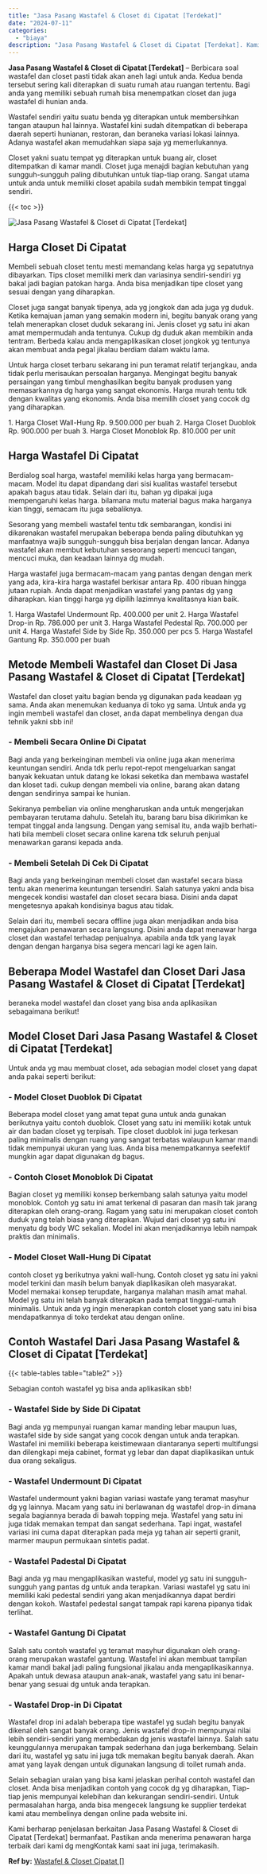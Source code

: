 ```yaml
---
title: "Jasa Pasang Wastafel & Closet di Cipatat [Terdekat]"
date: "2024-07-11"
categories: 
  - "biaya"
description: "Jasa Pasang Wastafel & Closet di Cipatat [Terdekat]. Kami berharap penjelasan berkaitan Jasa Pasang Wastafel & Closet di Cipatat [Terdekat] bermanfaat. Pas..."
---
```


**Jasa Pasang Wastafel & Closet di Cipatat \[Terdekat\]** – Berbicara soal wastafel dan closet pasti tidak akan aneh lagi untuk anda. Kedua benda tersebut sering kali diterapkan di suatu rumah atau ruangan tertentu. Bagi anda yang memiliki sebuah rumah bisa menempatkan closet dan juga wastafel di hunian anda.

Wastafel sendiri yaitu suatu benda yg diterapkan untuk membersihkan tangan ataupun hal lainnya. Wastafel kini sudah ditempatkan di beberapa daerah seperti hunianan, restoran, dan beraneka variasi lokasi lainnya. Adanya wastafel akan memudahkan siapa saja yg memerlukannya.

Closet yakni suatu tempat yg diterapkan untuk buang air, closet ditempatkan di kamar mandi. Closet juga menajdi bagian kebutuhan yang sungguh-sungguh paling dibutuhkan untuk tiap-tiap orang. Sangat utama untuk anda untuk memiliki closet apabila sudah membikin tempat tinggal sendiri.

{{< toc >}}

![Jasa Pasang Wastafel & Closet di Cipatat [Terdekat]](/images/wastafel-closet-murah62.png)

## Harga Closet Di Cipatat

Membeli sebuah closet tentu mesti memandang kelas harga yg sepatutnya dibayarkan. Tips closet memiliki merk dan variasinya sendiri-sendiri yg bakal jadi bagian patokan harga. Anda bisa menjadikan tipe closet yang sesuai dengan yang diharapkan.

Closet juga sangat banyak tipenya, ada yg jongkok dan ada juga yg duduk. Ketika kemajuan jaman yang semakin modern ini, begitu banyak orang yang telah menerapkan closet duduk sekarang ini. Jenis closet yg satu ini akan amat mempermudah anda tentunya. Cukup dg duduk akan membikin anda tentram. Berbeda kalau anda mengaplikasikan closet jongkok yg tentunya akan membuat anda pegal jikalau berdiam dalam waktu lama.

Untuk harga closet terbaru sekarang ini pun teramat relatif terjangkau, anda tidak perlu merisaukan persoalan harganya. Mengingat begitu banyak persaingan yang timbul menghasilkan begitu banyak produsen yang memasarkannya dg harga yang sangat ekonomis. Harga murah tentu tdk dengan kwalitas yang ekonomis. Anda bisa memilih closet yang cocok dg yang diharapkan.

1\. Harga Closet Wall-Hung Rp. 9.500.000 per buah 2. Harga Closet Duoblok Rp. 900.000 per buah 3. Harga Closet Monoblok Rp. 810.000 per unit

## Harga Wastafel Di Cipatat

Berdialog soal harga, wastafel memiliki kelas harga yang bermacam-macam. Model itu dapat dipandang dari sisi kualitas wastafel tersebut apakah bagus atau tidak. Selain dari itu, bahan yg dipakai juga mempengaruhi kelas harga. bilamana mutu material bagus maka harganya kian tinggi, semacam itu juga sebaliknya.

Sesorang yang membeli wastafel tentu tdk sembarangan, kondisi ini dikarenakan wastafel merupakan beberapa benda paling dibutuhkan yg manfaatnya wajib sungguh-sungguh bisa berjalan dengan lancar. Adanya wastafel akan membut kebutuhan seseorang seperti mencuci tangan, mencuci muka, dan keadaan lainnya dg mudah.

Harga wastafel juga bermacam-macam yang pantas dengan dengan merk yang ada, kira-kira harga wastafel berkisar antara Rp. 400 ribuan hingga jutaan rupiah. Anda dapat menjadikan wastafel yang pantas dg yang diharapkan. kian tinggi harga yg dipilih lazimnya kwalitasnya kian baik.

1\. Harga Wastafel Undermount Rp. 400.000 per unit 2. Harga Wastafel Drop-in Rp. 786.000 per unit 3. Harga Wastafel Pedestal Rp. 700.000 per unit 4. Harga Wastafel Side by Side Rp. 350.000 per pcs 5. Harga Wastafel Gantung Rp. 350.000 per buah

## Metode Membeli Wastafel dan Closet Di Jasa Pasang Wastafel & Closet di Cipatat \[Terdekat\]

Wastafel dan closet yaitu bagian benda yg digunakan pada keadaan yg sama. Anda akan menemukan keduanya di toko yg sama. Untuk anda yg ingin membeli wastafel dan closet, anda dapat membelinya dengan dua tehnik yakni sbb ini!

### \- Membeli Secara Online Di Cipatat

Bagi anda yang berkeinginan membeli via online juga akan menerima keuntungan sendiri. Anda tdk perlu repot-repot mengeluarkan sangat banyak kekuatan untuk datang ke lokasi seketika dan membawa wastafel dan kloset tadi. cukup dengan membeli via online, barang akan datang dengan sendirinya sampai ke hunian.

Sekiranya pembelian via online mengharuskan anda untuk mengerjakan pembayaran terutama dahulu. Setelah itu, barang baru bisa dikirimkan ke tempat tinggal anda langsung. Dengan yang semisal itu, anda wajib berhati-hati bila membeli closet secara online karena tdk seluruh penjual menawarkan garansi kepada anda.

### \- Membeli Setelah Di Cek Di Cipatat

Bagi anda yang berkeinginan membeli closet dan wastafel secara biasa tentu akan menerima keuntungan tersendiri. Salah satunya yakni anda bisa mengecek kondisi wastafel dan closet secara biasa. Disini anda dapat mengetesnya apakah kondisinya bagus atau tidak.

Selain dari itu, membeli secara offline juga akan menjadikan anda bisa mengajukan penawaran secara langsung. Disini anda dapat menawar harga closet dan wastafel terhadap penjualnya. apabila anda tdk yang layak dengan dengan harganya bisa segera mencari lagi ke agen lain.

## Beberapa Model Wastafel dan Closet Dari Jasa Pasang Wastafel & Closet di Cipatat \[Terdekat\]

beraneka model wastafel dan closet yang bisa anda aplikasikan sebagaimana berikut!

## Model Closet Dari Jasa Pasang Wastafel & Closet di Cipatat \[Terdekat\]

Untuk anda yg mau membuat closet, ada sebagian model closet yang dapat anda pakai seperti berikut:

### \- Model Closet Duoblok Di Cipatat

Beberapa model closet yang amat tepat guna untuk anda gunakan berikutnya yaitu contoh duoblok. Closet yang satu ini memiliki kotak untuk air dan badan closet yg terpisah. Tipe closet duoblok ini juga terkesan paling minimalis dengan ruang yang sangat terbatas walaupun kamar mandi tidak mempunyai ukuran yang luas. Anda bisa menempatkannya seefektif mungkin agar dapat digunakan dg bagus.

### \- Contoh Closet Monoblok Di Cipatat

Bagian closet yg memiliki konsep berkembang salah satunya yaitu model monoblok. Contoh yg satu ini amat terkenal di pasaran dan masih tak jarang diterapkan oleh orang-orang. Ragam yang satu ini merupakan closet contoh duduk yang telah biasa yang diterapkan. Wujud dari closet yg satu ini menyatu dg body WC sekalian. Model ini akan menjadikannya lebih nampak praktis dan minimalis.

### \- Model Closet Wall-Hung Di Cipatat

contoh closet yg berikutnya yakni wall-hung. Contoh closet yg satu ini yakni model terkini dan masih belum banyak diaplikasikan oleh masyarakat. Model memakai konsep terupdate, harganya malahan masih amat mahal. Model yg satu ini telah banyak diterapkan pada tempat tinggal-rumah minimalis. Untuk anda yg ingin menerapkan contoh closet yang satu ini bisa mendapatkannya di toko terdekat atau dengan online.

## Contoh Wastafel Dari Jasa Pasang Wastafel & Closet di Cipatat \[Terdekat\]

{{< table-tables table="table2" >}}

Sebagian contoh wastafel yg bisa anda aplikasikan sbb!

### \- Wastafel Side by Side Di Cipatat

Bagi anda yg mempunyai ruangan kamar manding lebar maupun luas, wastafel side by side sangat yang cocok dengan untuk anda terapkan. Wastafel ini memiliki beberapa keistimewaan diantaranya seperti multifungsi dan dilengkapi meja cabinet, format yg lebar dan dapat diaplikasikan untuk dua orang sekaligus.

### \- Wastafel Undermount Di Cipatat

Wastafel undermount yakni bagian variasi wastafe yang teramat masyhur dg yg lainnya. Macam yang satu ini berlawanan dg wastafel drop-in dimana segala bagiannya berada di bawah topping meja. Wastafel yang satu ini juga tidak memakan tempat dan sangat sederhana. Tapi ingat, wastafel variasi ini cuma dapat diterapkan pada meja yg tahan air seperti granit, marmer maupun permukaan sintetis padat.

### \- Wastafel Padestal Di Cipatat

Bagi anda yg mau mengaplikasikan wasteful, model yg satu ini sungguh-sungguh yang pantas dg untuk anda terapkan. Variasi wastafel yg satu ini memiliki kaki pedestal sendiri yang akan menjadikannya dapat berdiri dengan kokoh. Wastafel pedestal sangat tampak rapi karena pipanya tidak terlihat.

### \- Wastafel Gantung Di Cipatat

Salah satu contoh wastafel yg teramat masyhur digunakan oleh orang-orang merupakan wastafel gantung. Wastafel ini akan membuat tampilan kamar mandi bakal jadi paling fungsional jikalau anda mengaplikasikannya. Apakah untuk dewasa ataupun anak-anak, wastafel yang satu ini benar-benar yang sesuai dg untuk anda terapkan.

### \- Wastafel Drop-in Di Cipatat

Wastafel drop ini adalah beberapa tipe wastafel yg sudah begitu banyak dikenal oleh sangat banyak orang. Jenis wastafel drop-in mempunyai nilai lebih sendiri-sendiri yang membedakan dg jenis wastafel lainnya. Salah satu keunggulannya merupakan tampak sederhana dan juga berkembang. Selain dari itu, wastafel yg satu ini juga tdk memakan begitu banyak daerah. Akan amat yang layak dengan untuk digunakan langsung di toilet rumah anda.

Selain sebagian uraian yang bisa kami jelaskan perihal contoh wastafel dan closet. Anda bisa menjadikan contoh yang cocok dg yg diharapkan, Tiap-tiap jenis mempunyai kelebihan dan kekurangan sendiri-sendiri. Untuk permasalahan harga, anda bisa mengecek langsung ke supplier terdekat kami atau membelinya dengan online pada website ini.

Kami berharap penjelasan berkaitan Jasa Pasang Wastafel & Closet di Cipatat \[Terdekat\] bermanfaat. Pastikan anda menerima penawaran harga terbaik dari kami dg mengKontak kami saat ini juga, terimakasih.

**Ref by:** [Wastafel & Closet Cipatat []](https://id.wikipedia.org/wiki/Wastafel)

